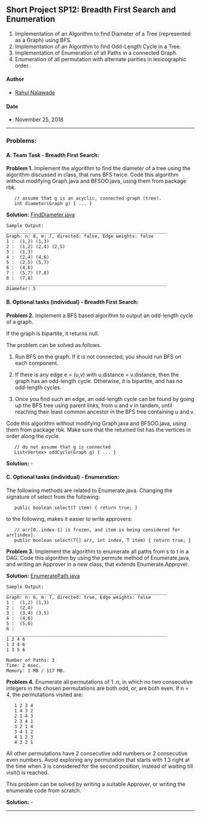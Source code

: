 ## Short Project SP12: Breadth First Search and Enumeration

1. Implementation of an Algorithm to find Diameter of a Tree (represented as 
   a Graph) using BFS.
2. Implementation of an Algorithm to find Odd-Length Cycle in a Tree. 
3. Implementation of Enumeration of all Paths in a connected Graph. 
4. Enumeration of all permutation with alternate parities in lexicographic 
   order. 

#### Author
* [Rahul Nalawade](https://github.com/rahul1947)

#### Date
* November 25, 2018

_______________________________________________________________________________
### Problems:

#### A. Team Task - Breadth First Search: 

**Problem 1.** 
   Implement the algorithm to find the diameter of a tree using the algorithm 
   discussed in class, that runs BFS twice. Code this algorithm without 
   modifying Graph.java and BFSOO.java, using them from package rbk.
```
   // assume that g is an acyclic, connected graph (tree).
   int diameter(Graph g) { ... }  
```
**Solution:** [FindDiameter.java](https://github.com/rahul1947/SP12-Breadth-First-Search-and-Enumeration/blob/master/FindDiameter.java) 
```
Sample Output: 
____________________________________________________________
Graph: n: 8, m: 7, directed: false, Edge weights: false
1 :  (1,2) (1,3)
2 :  (1,2) (2,4) (2,5)
3 :  (1,3)
4 :  (2,4) (4,6)
5 :  (2,5) (5,7)
6 :  (4,6)
7 :  (5,7) (7,8)
8 :  (7,8)
____________________________________________________________
Diameter: 5
```

#### B. Optional tasks (individual) - Breadth First Search: 

**Problem 2.**
   Implement a BFS based algorithm to output an odd-length cycle of a graph. 
   
   If the graph is bipartite, it returns null. 
   
   The problem can be solved as follows.
   1. Run BFS on the graph.  If it is not connected, you should run BFS on 
   each component.
   
   2. If there is any edge e = (u,v) with u.distance = v.distance, then the 
   graph has an odd-length cycle. 
   Otherwise, it is bipartite, and has no odd-length cycles.
   
   3. Once you find such an edge, an odd-length cycle can be found by going 
   up the BFS tree using parent links, from u and v in tandem, until reaching 
   their least common ancestor in the BFS tree containing u and v. 
   
   Code this algorithm without modifying Graph.java and BFSOO.java, using them
   from package rbk. 
   Make sure that the returned list has the vertices in order along the cycle.
```
   // do not assume that g is connected
   List<Vertex> oddCycle(Graph g) { ... }  
```
**Solution:** -

#### C. Optional tasks (individual) - Enumeration: 

The following methods are related to Enumerate.java. Changing the signature 
of select from the following:
```
   public boolean select(T item) { return true; }
```

to the following, makes it easier to write approvers:
```
   // arr[0..index-1] is frozen, and item is being considered for arr[index].
   public boolean select(T[] arr, int index, T item) { return true; }	
```

**Problem 3.** 
   Implement the algorithm to enumerate all paths from s to t in a DAG.
   Code this algorithm by using the permute method of Enumerate.java,
   and writing an Approver in a new class, that extends Enumerate.Approver.

**Solution:** [EnumeratePath.java](https://github.com/rahul1947/SP12-Breadth-First-Search-and-Enumeration/blob/master/EnumeratePath.java) 
```
Sample Output: 
____________________________________________________________
Graph: n: 6, m: 7, directed: true, Edge weights: false
1 :  (1,2) (1,3)
2 :  (2,4)
3 :  (3,4) (3,5)
4 :  (4,6)
5 :  (5,6)
6 : 
____________________________________________________________
1 2 4 6 
1 3 4 6 
1 3 5 6 

Number of Paths: 3
Time: 2 msec.
Memory: 1 MB / 117 MB.
```

**Problem 4.**
   Enumerate all permutations of 1..n, in which no two consecutive integers in
   the chosen permutations are both odd, or, are both even.
   If n = 4, the permutations visited are:
```
   1 2 3 4
   1 4 3 2
   2 1 4 3
   2 3 4 1
   3 2 1 4
   3 4 1 2
   4 1 2 3
   4 3 2 1
```
   All other permutations have 2 consecutive odd numbers or 2 consecutive even 
   numbers. Avoid exploring any permutation that starts with 1 3 right at the 
   time when 3 is considered for the second position, instead of waiting till 
   visit() is reached.
   
   This problem can be solved by writing a suitable Approver, or writing the 
   enumerate code from scratch.

**Solution:** - 

_______________________________________________________________________________
   